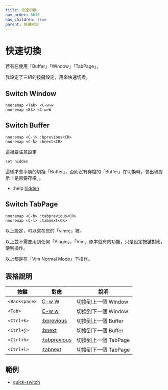 ```yaml
---
title: 快速切換
nav_order: 6010
has_children: true
parent: 按鍵綁定
---
```


# 快速切換


若有在使用「Buffer」「Window」「TabPage」，

我設定了三組的按鍵設定，用來快速切換。


## Switch Window


``` vim
nnoremap <Tab> <C-w>w
nnoremap <BS> <C-w>W
```


## Switch Buffer


``` vim
nnoremap <C-j> :bprevious<CR>
nnoremap <C-k> :bnext<CR>
```

這裡要注意設定

```
set hidden
```

這樣才會平順的切換「Buffer」，否則沒有存檔的「Buffer」在切換時，會出現提示「是否要存檔」。

* :help [hidden](https://vimhelp.org/options.txt.html#%27hidden%27)


## Switch TabPage


``` vim
nnoremap <C-h> :tabprevious<CR>
nnoremap <C-l> :tabnext<CR>
```


以上設定，可以寫在您的「vimrc」裡。

以上並不需要用到任何「Plugin」，「Vim」原本就有的功能，只是設定按鍵對應，便利操作。

以上都是在「Vim Normal Mode」下操作。


## 表格說明


| 按鍵 | 對應 | 說明 |
| --- | --- | --- |
| `<Backspace>` | [C-w W](https://vimhelp.org/windows.txt.html#CTRL-W_W) | 切換到上一個 Window |
| `<Tab>` | [C-w w](https://vimhelp.org/windows.txt.html#CTRL-W_w) | 切換到下一個 Window |
| `<Ctrl+k>` | [:bprevious](https://vimhelp.org/windows.txt.html#:bprevious) | 切換到上一個 Buffer |
| `<Ctrl+j>` | [:bnext](https://vimhelp.org/windows.txt.html#:bnext) | 切換到下一個 Buffer |
| `<Ctrl+h>` | [:tabprevious](https://vimhelp.org/tabpage.txt.html#:tabprevious) | 切換到上一個 TabPage |
| `<Ctrl+l>` | [:tabnext](https://vimhelp.org/tabpage.txt.html#:tabnext) | 切換到下一個 TabPage |


## 範例

* [quick-switch](https://github.com/samwhelp/note-about-vim/tree/gh-pages/_demo/adjustment/keybind/quick-switch)
